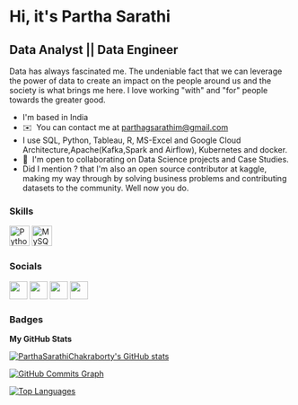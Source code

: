 Hi, it's Partha Sarathi
===============================

Data Analyst || Data Engineer
------------

Data has always fascinated me. The undeniable fact that we can leverage the power of data to create an impact on the people around us and the society is what brings me here. I love working "with" and "for" people towards the greater good.

* I'm based in India
* ✉️  You can contact me at [parthagsarathim@gmail.com](mailto:parthagsarathim@gmail.com)
* I use SQL, Python, Tableau, R, MS-Excel and Google Cloud Architecture,Apache(Kafka,Spark and Airflow), Kubernetes and docker.
* 🤝  I'm open to collaborating on Data Science projects and Case Studies.
* Did I mention ? that I'm also an open source contributor at kaggle, making my way through by solving business problems and contributing datasets to the community. Well now you do.

### Skills

<p align="left">
<a href="https://www.python.org/" target="_blank" rel="noreferrer"><img src="https://raw.githubusercontent.com/danielcranney/readme-generator/main/public/icons/skills/python-colored.svg" width="36" height="36" alt="Python" /></a>
<a href="https://www.mysql.com/" target="_blank" rel="noreferrer"><img src="https://raw.githubusercontent.com/danielcranney/readme-generator/main/public/icons/skills/mysql-colored.svg" width="36" height="36" alt="MySQL" /></a>
</p>


### Socials

<p align="left"> <a href="https://www.github.com/ParthaSarathiChakraborty" target="_blank" rel="noreferrer"><img src="https://raw.githubusercontent.com/danielcranney/readme-generator/main/public/icons/socials/github.svg" width="32" height="32" /></a> <a href="https://www.linkedin.com/in/parthasarathicharavarty/" target="_blank" rel="noreferrer"><img src="https://raw.githubusercontent.com/danielcranney/readme-generator/main/public/icons/socials/linkedin.svg" width="32" height="32" /></a> <a href="https://www.stackoverflow.com/users/communityninja" target="_blank" rel="noreferrer"><img src="https://raw.githubusercontent.com/danielcranney/readme-generator/main/public/icons/socials/stackoverflow.svg" width="32" height="32" /></a> <a href="https://www.twitter.com/ParthacSarathi" target="_blank" rel="noreferrer"><img src="https://raw.githubusercontent.com/danielcranney/readme-generator/main/public/icons/socials/twitter.svg" width="32" height="32" /></a></p>

### Badges

<b>My GitHub Stats</b>

<a href="http://www.github.com/ParthaSarathiChakraborty"><img src="https://github-readme-stats.vercel.app/api?username=ParthaSarathiChakraborty&show_icons=true&hide=&count_private=true&title_color=0891b2&text_color=ffffff&icon_color=0891b2&bg_color=1c1917&hide_border=true&show_icons=true" alt="ParthaSarathiChakraborty's GitHub stats" /></a>

<a href="http://www.github.com/ParthaSarathiChakraborty"><img src="https://activity-graph.herokuapp.com/graph?username=ParthaSarathiChakraborty&bg_color=1c1917&color=ffffff&line=0891b2&point=ffffff&area_color=1c1917&area=true&hide_border=true&custom_title=GitHub%20Commits%20Graph" alt="GitHub Commits Graph" /></a>

<a href="https://github.com/ParthaSarathiChakraborty" align="left"><img src="https://github-readme-stats.vercel.app/api/top-langs/?username=ParthaSarathiChakraborty&langs_count=10&title_color=0891b2&text_color=ffffff&icon_color=0891b2&bg_color=1c1917&hide_border=true&locale=en&custom_title=Top%20%Languages" alt="Top Languages" /></a>
